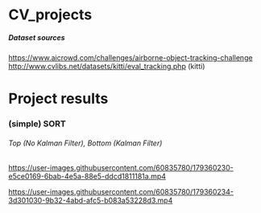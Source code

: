 # CV_projects

##### Dataset sources
https://www.aicrowd.com/challenges/airborne-object-tracking-challenge
http://www.cvlibs.net/datasets/kitti/eval_tracking.php (kitti)


# Project results

### (simple) SORT
###### Top (No Kalman Filter), Bottom (Kalman Filter)

https://user-images.githubusercontent.com/60835780/179360230-e5ce0169-6bab-4e5a-88e5-ddcd1811181a.mp4

https://user-images.githubusercontent.com/60835780/179360234-3d301030-9b32-4abd-afc5-b083a53228d3.mp4



